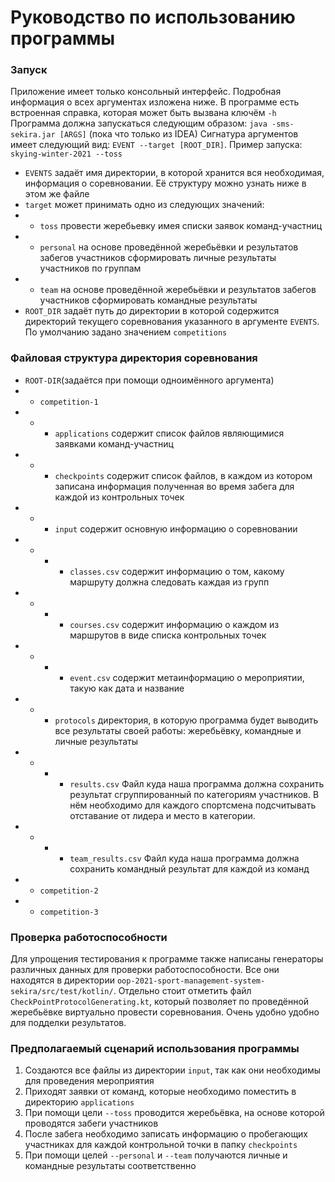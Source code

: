 # Руководство по использованию программы
### Запуск
Приложение имеет только консольный интерфейс. Подробная информация о всех аргументах изложена ниже. В программе есть вcтроенная справка, которая может быть вызвана ключём ``-h``
Программа должна запускаться следующим образом: ``java -sms-sekira.jar [ARGS]`` (пока что только из IDEA)
Сигнатура аргументов имеет следующий вид: ``EVENT --target [ROOT_DIR]``. Пример запуска: ``skying-winter-2021 --toss``
+ ``EVENTS`` задаёт имя директории, в которой хранится вся необходимая, информация о соревновании. Её структуру можно узнать ниже в этом же файле
+ ``target`` может принимать одно из следующих значений:
+ + ``toss`` провести жеребьевку имея списки заявок команд-участниц
+ + ``personal`` на основе проведённой жеребьёвки и результатов забегов участников сформировать личные результаты участников по группам
+ + ``team`` на основе проведённой жеребьёвки и результатов забегов участников сформировать командные результаты
+ ``ROOT_DIR`` задаёт путь до директории в которой содержится директорий текущего соревнования указанного в аргументе ``EVENTS``. По умолчанию задано значением ``competitions``
### Файловая структура директория соревнования
+ ``ROOT-DIR``(задаётся при помощи одноимённого аргумента)
+ + ``competition-1``
+ + + ``applications`` содержит список файлов являющимися заявками команд-участниц
+ + + ``checkpoints`` содержит список файлов, в каждом из котором записана информация полученная во время забега для каждой из контрольных точек
+ + + ``input`` содержит основную информацию о соревновании
+ + + + ``classes.csv`` содержит информацию о том, какому маршруту должна следовать каждая из групп
+ + + + ``courses.csv`` содержит информацию о каждом из маршрутов в виде списка контрольных точек
+ + + + ``event.csv`` содержит метаинформацию о мероприятии, такую как дата и название
+ + + ``protocols`` директория, в которую программа будет выводить все результаты своей работы: жеребьёвку, командные и личные результаты
+ + + + ``results.csv`` Файл куда наша программа должна сохранить результат сгруппированный по категориям участников. В нём необходимо для каждого спортсмена подсчитывать отставание от лидера и место в категории.
+ + + + ``team_results.csv`` Файл куда наша программа должна сохранить командный результат для каждой из команд
+ + ``competition-2``
+ + ``competition-3``

### Проверка работоспособности
Для упрощения тестирования к программе также написаны генераторы различных данных для проверки работоспособности. Все они находятся в директории ``oop-2021-sport-management-system-sekira/src/test/kotlin/``. Отдельно стоит отметить файл ``CheckPointProtocolGenerating.kt``, который позволяет по проведённой жеребьёвке виртуально провести соревнования. Очень удобно удобно для подделки результатов.

### Предполагаемый сценарий использования программы
1. Создаются все файлы из директории ``input``, так как они необходимы для проведения мероприятия
2. Приходят заявки от команд, которые необходимо поместить в директорию ``applications``
3. При помощи цели ``--toss`` проводится жеребьёвка, на основе которой проводятся забеги участников
4. После забега необходимо записать информацию о пробегающих участниках для каждой контрольной точки в папку ``checkpoints``
5. При помощи целей ``--personal`` и ``--team`` получаются личные и командные результаты соответственно
